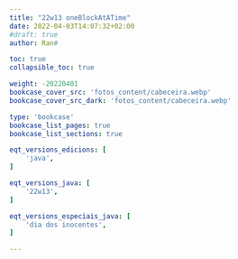 ```yaml
---
title: "22w13 oneBlockAtATime"
date: 2022-04-03T14:07:32+02:00
#draft: true
author: Ran#

toc: true
collapsible_toc: true

weight: -20220401
bookcase_cover_src: 'fotos_content/cabeceira.webp'
bookcase_cover_src_dark: 'fotos_content/cabeceira.webp'

type: 'bookcase'
bookcase_list_pages: true
bookcase_list_sections: true

eqt_versions_edicions: [
    'java',
]

eqt_versions_java: [
    '22w13',
]

eqt_versions_especiais_java: [
    'dia dos inocentes',
]

---
```

